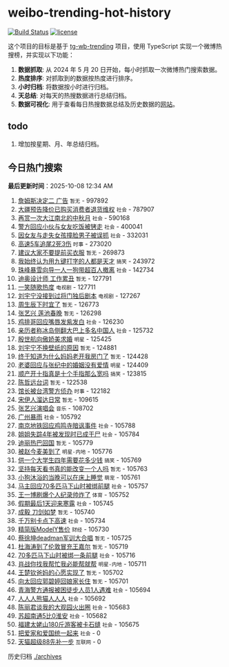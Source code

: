 # weibo-trending-hot-history

[![Build Status](https://github.com/lxw15337674/weibo-trending-hot-history/actions/workflows/nodejs.yml/badge.svg)](https://github.com/lxw15337674/weibo-trending-hot-history/actions)
[![license](https://img.shields.io/github/license/lxw15337674/weibo-trending-hot-history)](https://github.com/lxw15337674/weibo-trending-hot-history/blob/master/LICENSE)


这个项目的目标是基于 [tg-wb-trending](https://github.com/xiadd/tg-wb-trending) 项目，使用 TypeScript 实现一个微博热搜榜，并实现以下功能：

1. **数据抓取**: 从 2024 年 5 月 20 日开始，每小时抓取一次微博热门搜索数据。
2. **热度排序**: 对抓取到的数据按热度进行排序。
3. **小时归档**: 将数据按小时进行归档。
4. **天总结**: 对每天的热搜数据进行总结归档。
5. **数据可视化**: 用于查看每日热搜数据总结及历史数据的[网站](https://weibo-trending-hot-history.vercel.app/)。

## todo

1. 增加按星期、月、年总结归档。



## 今日热门搜索




































































































































































































































































































































































































































































































































































































































































































































































































































































































































































































































































































































































































































































































































































































































































































































































































































































































































































































































































































































































































































































































































































































































































































































































































































































































































































































































































































































































































































































































































































































































































































































































































































































































































































































































































































































































































































































































































































































































































































































































































































































































































































































































































































































































































































































































































































































































































































































































































































































































































































































































































































































































































































































































































































































































































































































































































































































































































































































































































































































































































































































































































































































































































































































































































































































































































































































































































































































































































































































































































































































































































































































































































































































































































































































































































































































































































































































































































































































































































































































































































































































































































































































































































































































































































































































































































































































































































































































































































































































































































































































































































































































































































































































































































































































































































































































































































































































































































































































































































































































































































































































































































































































































































































































































































































































































































































































































































































































































































































































































































































































































































































































































































































































































































































































































































































































































































































































































<!-- BEGIN -->

**最后更新时间**：2025-10-08 12:34 AM
1. [詹姆斯决定二 广告](https://m.weibo.cn/search?containerid=100103type%3D1%26t%3D10%26q%3D%E8%A9%B9%E5%A7%86%E6%96%AF%E5%86%B3%E5%AE%9A%E4%BA%8C+%E5%B9%BF%E5%91%8A&stream_entry_id=31&isnewpage=1&extparam=seat%3D1%26c_type%3D31%26flag%3D1%26realpos%3D1%26cate%3D5001%26q%3D%25E8%25A9%25B9%25E5%25A7%2586%25E6%2596%25AF%25E5%2586%25B3%25E5%25AE%259A%25E4%25BA%258C%2520%25E5%25B9%25BF%25E5%2591%258A%26dgr%3D0%26stream_entry_id%3D31%26pos%3D0%26filter_type%3Drealtimehot%26band_rank%3D1%26lcate%3D5001%26display_time%3D1759854873%26pre_seqid%3D17598548738190236368458) `暂无` - 997892
2. [大疆预告降价已购买消费者退货维权](https://m.weibo.cn/search?containerid=100103type%3D1%26t%3D10%26q%3D%23%E5%A4%A7%E7%96%86%E9%A2%84%E5%91%8A%E9%99%8D%E4%BB%B7%E5%B7%B2%E8%B4%AD%E4%B9%B0%E6%B6%88%E8%B4%B9%E8%80%85%E9%80%80%E8%B4%A7%E7%BB%B4%E6%9D%83%23&stream_entry_id=31&isnewpage=1&extparam=seat%3D1%26c_type%3D31%26flag%3D2%26realpos%3D2%26cate%3D5001%26q%3D%2523%25E5%25A4%25A7%25E7%2596%2586%25E9%25A2%2584%25E5%2591%258A%25E9%2599%258D%25E4%25BB%25B7%25E5%25B7%25B2%25E8%25B4%25AD%25E4%25B9%25B0%25E6%25B6%2588%25E8%25B4%25B9%25E8%2580%2585%25E9%2580%2580%25E8%25B4%25A7%25E7%25BB%25B4%25E6%259D%2583%2523%26dgr%3D0%26stream_entry_id%3D31%26pos%3D1%26filter_type%3Drealtimehot%26band_rank%3D2%26lcate%3D5001%26display_time%3D1759854873%26pre_seqid%3D17598548738190236368458) `社会` - 787907
3. [再赏一次大江南北的中秋月](https://m.weibo.cn/search?containerid=100103type%3D1%26t%3D10%26q%3D%23%E5%86%8D%E8%B5%8F%E4%B8%80%E6%AC%A1%E5%A4%A7%E6%B1%9F%E5%8D%97%E5%8C%97%E7%9A%84%E4%B8%AD%E7%A7%8B%E6%9C%88%23&stream_entry_id=31&isnewpage=1&extparam=seat%3D1%26c_type%3D31%26flag%3D0%26realpos%3D3%26cate%3D5001%26q%3D%2523%25E5%2586%258D%25E8%25B5%258F%25E4%25B8%2580%25E6%25AC%25A1%25E5%25A4%25A7%25E6%25B1%259F%25E5%258D%2597%25E5%258C%2597%25E7%259A%2584%25E4%25B8%25AD%25E7%25A7%258B%25E6%259C%2588%2523%26dgr%3D0%26stream_entry_id%3D31%26pos%3D2%26filter_type%3Drealtimehot%26band_rank%3D3%26lcate%3D5001%26display_time%3D1759854873%26pre_seqid%3D17598548738190236368458) `社会` - 590168
4. [警方回应小伙与女友吃饭被铐走](https://m.weibo.cn/search?containerid=100103type%3D1%26t%3D10%26q%3D%23%E8%AD%A6%E6%96%B9%E5%9B%9E%E5%BA%94%E5%B0%8F%E4%BC%99%E4%B8%8E%E5%A5%B3%E5%8F%8B%E5%90%83%E9%A5%AD%E8%A2%AB%E9%93%90%E8%B5%B0%23&stream_entry_id=31&isnewpage=1&extparam=seat%3D1%26c_type%3D31%26flag%3D0%26realpos%3D4%26cate%3D5001%26q%3D%2523%25E8%25AD%25A6%25E6%2596%25B9%25E5%259B%259E%25E5%25BA%2594%25E5%25B0%258F%25E4%25BC%2599%25E4%25B8%258E%25E5%25A5%25B3%25E5%258F%258B%25E5%2590%2583%25E9%25A5%25AD%25E8%25A2%25AB%25E9%2593%2590%25E8%25B5%25B0%2523%26dgr%3D0%26stream_entry_id%3D31%26pos%3D4%26filter_type%3Drealtimehot%26band_rank%3D4%26lcate%3D5001%26display_time%3D1759854873%26pre_seqid%3D17598548738190236368458) `社会` - 400041
5. [因女友与走失女孩撞脸男子被误抓](https://m.weibo.cn/search?containerid=100103type%3D1%26t%3D10%26q%3D%23%E5%9B%A0%E5%A5%B3%E5%8F%8B%E4%B8%8E%E8%B5%B0%E5%A4%B1%E5%A5%B3%E5%AD%A9%E6%92%9E%E8%84%B8%E7%94%B7%E5%AD%90%E8%A2%AB%E8%AF%AF%E6%8A%93%23&stream_entry_id=31&isnewpage=1&extparam=seat%3D1%26c_type%3D31%26flag%3D0%26realpos%3D5%26cate%3D5001%26q%3D%2523%25E5%259B%25A0%25E5%25A5%25B3%25E5%258F%258B%25E4%25B8%258E%25E8%25B5%25B0%25E5%25A4%25B1%25E5%25A5%25B3%25E5%25AD%25A9%25E6%2592%259E%25E8%2584%25B8%25E7%2594%25B7%25E5%25AD%2590%25E8%25A2%25AB%25E8%25AF%25AF%25E6%258A%2593%2523%26dgr%3D0%26stream_entry_id%3D31%26pos%3D5%26filter_type%3Drealtimehot%26band_rank%3D5%26lcate%3D5001%26display_time%3D1759854873%26pre_seqid%3D17598548738190236368458) `社会` - 332031
6. [高速5车追尾2死3伤](https://m.weibo.cn/search?containerid=100103type%3D1%26t%3D10%26q%3D%23%E9%AB%98%E9%80%9F5%E8%BD%A6%E8%BF%BD%E5%B0%BE2%E6%AD%BB3%E4%BC%A4%23&stream_entry_id=31&isnewpage=1&extparam=seat%3D1%26c_type%3D31%26flag%3D1%26realpos%3D6%26cate%3D5001%26q%3D%2523%25E9%25AB%2598%25E9%2580%259F5%25E8%25BD%25A6%25E8%25BF%25BD%25E5%25B0%25BE2%25E6%25AD%25BB3%25E4%25BC%25A4%2523%26dgr%3D0%26stream_entry_id%3D31%26pos%3D6%26filter_type%3Drealtimehot%26band_rank%3D6%26lcate%3D5001%26display_time%3D1759854873%26pre_seqid%3D17598548738190236368458) `时事` - 273020
7. [建议大家不要提前买衣服](https://m.weibo.cn/search?containerid=100103type%3D1%26t%3D10%26q%3D%E5%BB%BA%E8%AE%AE%E5%A4%A7%E5%AE%B6%E4%B8%8D%E8%A6%81%E6%8F%90%E5%89%8D%E4%B9%B0%E8%A1%A3%E6%9C%8D&stream_entry_id=31&isnewpage=1&extparam=seat%3D1%26c_type%3D31%26flag%3D0%26realpos%3D7%26cate%3D5001%26q%3D%25E5%25BB%25BA%25E8%25AE%25AE%25E5%25A4%25A7%25E5%25AE%25B6%25E4%25B8%258D%25E8%25A6%2581%25E6%258F%2590%25E5%2589%258D%25E4%25B9%25B0%25E8%25A1%25A3%25E6%259C%258D%26dgr%3D0%26stream_entry_id%3D31%26pos%3D7%26filter_type%3Drealtimehot%26band_rank%3D7%26lcate%3D5001%26display_time%3D1759854873%26pre_seqid%3D17598548738190236368458) `暂无` - 269873
8. [我始终认为用九键打字的人都是天才](https://m.weibo.cn/search?containerid=100103type%3D1%26t%3D10%26q%3D%23%E6%88%91%E5%A7%8B%E7%BB%88%E8%AE%A4%E4%B8%BA%E7%94%A8%E4%B9%9D%E9%94%AE%E6%89%93%E5%AD%97%E7%9A%84%E4%BA%BA%E9%83%BD%E6%98%AF%E5%A4%A9%E6%89%8D%23&stream_entry_id=31&isnewpage=1&extparam=seat%3D1%26c_type%3D31%26flag%3D0%26realpos%3D8%26cate%3D5001%26q%3D%2523%25E6%2588%2591%25E5%25A7%258B%25E7%25BB%2588%25E8%25AE%25A4%25E4%25B8%25BA%25E7%2594%25A8%25E4%25B9%259D%25E9%2594%25AE%25E6%2589%2593%25E5%25AD%2597%25E7%259A%2584%25E4%25BA%25BA%25E9%2583%25BD%25E6%2598%25AF%25E5%25A4%25A9%25E6%2589%258D%2523%26dgr%3D0%26stream_entry_id%3D31%26pos%3D8%26filter_type%3Drealtimehot%26band_rank%3D8%26lcate%3D5001%26display_time%3D1759854873%26pre_seqid%3D17598548738190236368458) `搞笑` - 243972
9. [珠峰暴雪向导一人一狗带超百人撤离](https://m.weibo.cn/search?containerid=100103type%3D1%26t%3D10%26q%3D%23%E7%8F%A0%E5%B3%B0%E6%9A%B4%E9%9B%AA%E5%90%91%E5%AF%BC%E4%B8%80%E4%BA%BA%E4%B8%80%E7%8B%97%E5%B8%A6%E8%B6%85%E7%99%BE%E4%BA%BA%E6%92%A4%E7%A6%BB%23&stream_entry_id=31&isnewpage=1&extparam=seat%3D1%26c_type%3D31%26flag%3D0%26realpos%3D9%26cate%3D5001%26q%3D%2523%25E7%258F%25A0%25E5%25B3%25B0%25E6%259A%25B4%25E9%259B%25AA%25E5%2590%2591%25E5%25AF%25BC%25E4%25B8%2580%25E4%25BA%25BA%25E4%25B8%2580%25E7%258B%2597%25E5%25B8%25A6%25E8%25B6%2585%25E7%2599%25BE%25E4%25BA%25BA%25E6%2592%25A4%25E7%25A6%25BB%2523%26dgr%3D0%26stream_entry_id%3D31%26pos%3D9%26filter_type%3Drealtimehot%26band_rank%3D9%26lcate%3D5001%26display_time%3D1759854873%26pre_seqid%3D17598548738190236368458) `社会` - 142734
10. [迪奥设计师 工作累丑](https://m.weibo.cn/search?containerid=100103type%3D1%26t%3D10%26q%3D%E8%BF%AA%E5%A5%A5%E8%AE%BE%E8%AE%A1%E5%B8%88+%E5%B7%A5%E4%BD%9C%E7%B4%AF%E4%B8%91&stream_entry_id=31&isnewpage=1&extparam=seat%3D1%26c_type%3D31%26flag%3D0%26realpos%3D10%26cate%3D5001%26q%3D%25E8%25BF%25AA%25E5%25A5%25A5%25E8%25AE%25BE%25E8%25AE%25A1%25E5%25B8%2588%2520%25E5%25B7%25A5%25E4%25BD%259C%25E7%25B4%25AF%25E4%25B8%2591%26dgr%3D0%26stream_entry_id%3D31%26pos%3D10%26filter_type%3Drealtimehot%26band_rank%3D10%26lcate%3D5001%26display_time%3D1759854873%26pre_seqid%3D17598548738190236368458) `暂无` - 127791
11. [一笑随歌热度](https://m.weibo.cn/search?containerid=100103type%3D1%26t%3D10%26q%3D%E4%B8%80%E7%AC%91%E9%9A%8F%E6%AD%8C%E7%83%AD%E5%BA%A6&stream_entry_id=31&isnewpage=1&extparam=seat%3D1%26c_type%3D31%26flag%3D0%26realpos%3D11%26cate%3D5001%26q%3D%25E4%25B8%2580%25E7%25AC%2591%25E9%259A%258F%25E6%25AD%258C%25E7%2583%25AD%25E5%25BA%25A6%26dgr%3D0%26stream_entry_id%3D31%26pos%3D11%26filter_type%3Drealtimehot%26band_rank%3D11%26lcate%3D5001%26display_time%3D1759854873%26pre_seqid%3D17598548738190236368458) `电视剧` - 127711
12. [刘宇宁没接到过将门独后剧本](https://m.weibo.cn/search?containerid=100103type%3D1%26t%3D10%26q%3D%23%E5%88%98%E5%AE%87%E5%AE%81%E6%B2%A1%E6%8E%A5%E5%88%B0%E8%BF%87%E5%B0%86%E9%97%A8%E7%8B%AC%E5%90%8E%E5%89%A7%E6%9C%AC%23&stream_entry_id=31&isnewpage=1&extparam=seat%3D1%26c_type%3D31%26flag%3D1%26realpos%3D12%26cate%3D5001%26q%3D%2523%25E5%2588%2598%25E5%25AE%2587%25E5%25AE%2581%25E6%25B2%25A1%25E6%258E%25A5%25E5%2588%25B0%25E8%25BF%2587%25E5%25B0%2586%25E9%2597%25A8%25E7%258B%25AC%25E5%2590%258E%25E5%2589%25A7%25E6%259C%25AC%2523%26dgr%3D0%26stream_entry_id%3D31%26pos%3D12%26filter_type%3Drealtimehot%26band_rank%3D12%26lcate%3D5001%26display_time%3D1759854873%26pre_seqid%3D17598548738190236368458) `电视剧` - 127267
13. [周生辰下时宜了](https://m.weibo.cn/search?containerid=100103type%3D1%26t%3D10%26q%3D%E5%91%A8%E7%94%9F%E8%BE%B0%E4%B8%8B%E6%97%B6%E5%AE%9C%E4%BA%86&stream_entry_id=31&isnewpage=1&extparam=seat%3D1%26c_type%3D31%26flag%3D0%26realpos%3D13%26cate%3D5001%26q%3D%25E5%2591%25A8%25E7%2594%259F%25E8%25BE%25B0%25E4%25B8%258B%25E6%2597%25B6%25E5%25AE%259C%25E4%25BA%2586%26dgr%3D0%26stream_entry_id%3D31%26pos%3D13%26filter_type%3Drealtimehot%26band_rank%3D13%26lcate%3D5001%26display_time%3D1759854873%26pre_seqid%3D17598548738190236368458) `暂无` - 126773
14. [张艺兴 莲池春晚](https://m.weibo.cn/search?containerid=100103type%3D1%26t%3D10%26q%3D%E5%BC%A0%E8%89%BA%E5%85%B4+%E8%8E%B2%E6%B1%A0%E6%98%A5%E6%99%9A&stream_entry_id=31&isnewpage=1&extparam=seat%3D1%26c_type%3D31%26flag%3D0%26realpos%3D14%26cate%3D5001%26q%3D%25E5%25BC%25A0%25E8%2589%25BA%25E5%2585%25B4%2520%25E8%258E%25B2%25E6%25B1%25A0%25E6%2598%25A5%25E6%2599%259A%26dgr%3D0%26stream_entry_id%3D31%26pos%3D14%26filter_type%3Drealtimehot%26band_rank%3D14%26lcate%3D5001%26display_time%3D1759854873%26pre_seqid%3D17598548738190236368458) `暂无` - 126298
15. [鸡排哥回应嘴唇发紫发白](https://m.weibo.cn/search?containerid=100103type%3D1%26t%3D10%26q%3D%23%E9%B8%A1%E6%8E%92%E5%93%A5%E5%9B%9E%E5%BA%94%E5%98%B4%E5%94%87%E5%8F%91%E7%B4%AB%E5%8F%91%E7%99%BD%23&stream_entry_id=31&isnewpage=1&extparam=seat%3D1%26c_type%3D31%26flag%3D0%26realpos%3D15%26cate%3D5001%26q%3D%2523%25E9%25B8%25A1%25E6%258E%2592%25E5%2593%25A5%25E5%259B%259E%25E5%25BA%2594%25E5%2598%25B4%25E5%2594%2587%25E5%258F%2591%25E7%25B4%25AB%25E5%258F%2591%25E7%2599%25BD%2523%26dgr%3D0%26stream_entry_id%3D31%26pos%3D15%26filter_type%3Drealtimehot%26band_rank%3D15%26lcate%3D5001%26display_time%3D1759854873%26pre_seqid%3D17598548738190236368458) `社会` - 126230
16. [亲历者称冰岛侧翻大巴上多名中国人](https://m.weibo.cn/search?containerid=100103type%3D1%26t%3D10%26q%3D%23%E4%BA%B2%E5%8E%86%E8%80%85%E7%A7%B0%E5%86%B0%E5%B2%9B%E4%BE%A7%E7%BF%BB%E5%A4%A7%E5%B7%B4%E4%B8%8A%E5%A4%9A%E5%90%8D%E4%B8%AD%E5%9B%BD%E4%BA%BA%23&stream_entry_id=31&isnewpage=1&extparam=seat%3D1%26c_type%3D31%26flag%3D0%26realpos%3D16%26cate%3D5001%26q%3D%2523%25E4%25BA%25B2%25E5%258E%2586%25E8%2580%2585%25E7%25A7%25B0%25E5%2586%25B0%25E5%25B2%259B%25E4%25BE%25A7%25E7%25BF%25BB%25E5%25A4%25A7%25E5%25B7%25B4%25E4%25B8%258A%25E5%25A4%259A%25E5%2590%258D%25E4%25B8%25AD%25E5%259B%25BD%25E4%25BA%25BA%2523%26dgr%3D0%26stream_entry_id%3D31%26pos%3D16%26filter_type%3Drealtimehot%26band_rank%3D16%26lcate%3D5001%26display_time%3D1759854873%26pre_seqid%3D17598548738190236368458) `社会` - 125732
17. [殷世航向傲娇美求婚](https://m.weibo.cn/search?containerid=100103type%3D1%26t%3D10%26q%3D%23%E6%AE%B7%E4%B8%96%E8%88%AA%E5%90%91%E5%82%B2%E5%A8%87%E7%BE%8E%E6%B1%82%E5%A9%9A%23&stream_entry_id=31&isnewpage=1&extparam=seat%3D1%26c_type%3D31%26flag%3D0%26realpos%3D17%26cate%3D5001%26q%3D%2523%25E6%25AE%25B7%25E4%25B8%2596%25E8%2588%25AA%25E5%2590%2591%25E5%2582%25B2%25E5%25A8%2587%25E7%25BE%258E%25E6%25B1%2582%25E5%25A9%259A%2523%26dgr%3D0%26stream_entry_id%3D31%26pos%3D17%26filter_type%3Drealtimehot%26band_rank%3D17%26lcate%3D5001%26display_time%3D1759854873%26pre_seqid%3D17598548738190236368458) `明星` - 125425
18. [刘宇宁不换壁纸的原因](https://m.weibo.cn/search?containerid=100103type%3D1%26t%3D10%26q%3D%E5%88%98%E5%AE%87%E5%AE%81%E4%B8%8D%E6%8D%A2%E5%A3%81%E7%BA%B8%E7%9A%84%E5%8E%9F%E5%9B%A0&stream_entry_id=31&isnewpage=1&extparam=seat%3D1%26c_type%3D31%26flag%3D0%26realpos%3D18%26cate%3D5001%26q%3D%25E5%2588%2598%25E5%25AE%2587%25E5%25AE%2581%25E4%25B8%258D%25E6%258D%25A2%25E5%25A3%2581%25E7%25BA%25B8%25E7%259A%2584%25E5%258E%259F%25E5%259B%25A0%26dgr%3D0%26stream_entry_id%3D31%26pos%3D18%26filter_type%3Drealtimehot%26band_rank%3D18%26lcate%3D5001%26display_time%3D1759854873%26pre_seqid%3D17598548738190236368458) `暂无` - 124881
19. [终于知道为什么妈妈老开我房门了](https://m.weibo.cn/search?containerid=100103type%3D1%26t%3D10%26q%3D%E7%BB%88%E4%BA%8E%E7%9F%A5%E9%81%93%E4%B8%BA%E4%BB%80%E4%B9%88%E5%A6%88%E5%A6%88%E8%80%81%E5%BC%80%E6%88%91%E6%88%BF%E9%97%A8%E4%BA%86&stream_entry_id=31&isnewpage=1&extparam=seat%3D1%26c_type%3D31%26flag%3D1%26realpos%3D19%26cate%3D5001%26q%3D%25E7%25BB%2588%25E4%25BA%258E%25E7%259F%25A5%25E9%2581%2593%25E4%25B8%25BA%25E4%25BB%2580%25E4%25B9%2588%25E5%25A6%2588%25E5%25A6%2588%25E8%2580%2581%25E5%25BC%2580%25E6%2588%2591%25E6%2588%25BF%25E9%2597%25A8%25E4%25BA%2586%26dgr%3D0%26stream_entry_id%3D31%26pos%3D19%26filter_type%3Drealtimehot%26band_rank%3D19%26lcate%3D5001%26display_time%3D1759854873%26pre_seqid%3D17598548738190236368458) `暂无` - 124428
20. [老婆回应与张纪中的婚姻没有爱情](https://m.weibo.cn/search?containerid=100103type%3D1%26t%3D10%26q%3D%23%E8%80%81%E5%A9%86%E5%9B%9E%E5%BA%94%E4%B8%8E%E5%BC%A0%E7%BA%AA%E4%B8%AD%E7%9A%84%E5%A9%9A%E5%A7%BB%E6%B2%A1%E6%9C%89%E7%88%B1%E6%83%85%23&stream_entry_id=31&isnewpage=1&extparam=seat%3D1%26c_type%3D31%26flag%3D0%26realpos%3D20%26cate%3D5001%26q%3D%2523%25E8%2580%2581%25E5%25A9%2586%25E5%259B%259E%25E5%25BA%2594%25E4%25B8%258E%25E5%25BC%25A0%25E7%25BA%25AA%25E4%25B8%25AD%25E7%259A%2584%25E5%25A9%259A%25E5%25A7%25BB%25E6%25B2%25A1%25E6%259C%2589%25E7%2588%25B1%25E6%2583%2585%2523%26dgr%3D0%26stream_entry_id%3D31%26pos%3D20%26filter_type%3Drealtimehot%26band_rank%3D20%26lcate%3D5001%26display_time%3D1759854873%26pre_seqid%3D17598548738190236368458) `明星` - 124409
21. [顺产开十指真是十个手指那么宽吗](https://m.weibo.cn/search?containerid=100103type%3D1%26t%3D10%26q%3D%23%E9%A1%BA%E4%BA%A7%E5%BC%80%E5%8D%81%E6%8C%87%E7%9C%9F%E6%98%AF%E5%8D%81%E4%B8%AA%E6%89%8B%E6%8C%87%E9%82%A3%E4%B9%88%E5%AE%BD%E5%90%97%23&stream_entry_id=31&isnewpage=1&extparam=seat%3D1%26c_type%3D31%26flag%3D1%26realpos%3D21%26cate%3D5001%26q%3D%2523%25E9%25A1%25BA%25E4%25BA%25A7%25E5%25BC%2580%25E5%258D%2581%25E6%258C%2587%25E7%259C%259F%25E6%2598%25AF%25E5%258D%2581%25E4%25B8%25AA%25E6%2589%258B%25E6%258C%2587%25E9%2582%25A3%25E4%25B9%2588%25E5%25AE%25BD%25E5%2590%2597%2523%26dgr%3D0%26stream_entry_id%3D31%26pos%3D21%26filter_type%3Drealtimehot%26band_rank%3D21%26lcate%3D5001%26display_time%3D1759854873%26pre_seqid%3D17598548738190236368458) `搞笑` - 123815
22. [陈哲远台词](https://m.weibo.cn/search?containerid=100103type%3D1%26t%3D10%26q%3D%E9%99%88%E5%93%B2%E8%BF%9C%E5%8F%B0%E8%AF%8D&stream_entry_id=31&isnewpage=1&extparam=seat%3D1%26c_type%3D31%26flag%3D1%26realpos%3D22%26cate%3D5001%26q%3D%25E9%2599%2588%25E5%2593%25B2%25E8%25BF%259C%25E5%258F%25B0%25E8%25AF%258D%26dgr%3D0%26stream_entry_id%3D31%26pos%3D22%26filter_type%3Drealtimehot%26band_rank%3D22%26lcate%3D5001%26display_time%3D1759854873%26pre_seqid%3D17598548738190236368458) `暂无` - 122538
23. [馆长被台湾警方侦办](https://m.weibo.cn/search?containerid=100103type%3D1%26t%3D10%26q%3D%23%E9%A6%86%E9%95%BF%E8%A2%AB%E5%8F%B0%E6%B9%BE%E8%AD%A6%E6%96%B9%E4%BE%A6%E5%8A%9E%23&stream_entry_id=31&isnewpage=1&extparam=seat%3D1%26c_type%3D31%26flag%3D0%26realpos%3D23%26cate%3D5001%26q%3D%2523%25E9%25A6%2586%25E9%2595%25BF%25E8%25A2%25AB%25E5%258F%25B0%25E6%25B9%25BE%25E8%25AD%25A6%25E6%2596%25B9%25E4%25BE%25A6%25E5%258A%259E%2523%26dgr%3D0%26stream_entry_id%3D31%26pos%3D23%26filter_type%3Drealtimehot%26band_rank%3D23%26lcate%3D5001%26display_time%3D1759854873%26pre_seqid%3D17598548738190236368458) `时事` - 122182
24. [宋伊人溜达日常](https://m.weibo.cn/search?containerid=100103type%3D1%26t%3D10%26q%3D%E5%AE%8B%E4%BC%8A%E4%BA%BA%E6%BA%9C%E8%BE%BE%E6%97%A5%E5%B8%B8&stream_entry_id=31&isnewpage=1&extparam=seat%3D1%26c_type%3D31%26flag%3D0%26realpos%3D24%26cate%3D5001%26q%3D%25E5%25AE%258B%25E4%25BC%258A%25E4%25BA%25BA%25E6%25BA%259C%25E8%25BE%25BE%25E6%2597%25A5%25E5%25B8%25B8%26dgr%3D0%26stream_entry_id%3D31%26pos%3D24%26filter_type%3Drealtimehot%26band_rank%3D24%26lcate%3D5001%26display_time%3D1759854873%26pre_seqid%3D17598548738190236368458) `暂无` - 109615
25. [张艺兴演唱会](https://m.weibo.cn/search?containerid=100103type%3D1%26t%3D10%26q%3D%E5%BC%A0%E8%89%BA%E5%85%B4%E6%BC%94%E5%94%B1%E4%BC%9A&stream_entry_id=31&isnewpage=1&extparam=seat%3D1%26c_type%3D31%26flag%3D0%26realpos%3D25%26cate%3D5001%26q%3D%25E5%25BC%25A0%25E8%2589%25BA%25E5%2585%25B4%25E6%25BC%2594%25E5%2594%25B1%25E4%25BC%259A%26dgr%3D0%26stream_entry_id%3D31%26pos%3D25%26filter_type%3Drealtimehot%26band_rank%3D25%26lcate%3D5001%26display_time%3D1759854873%26pre_seqid%3D17598548738190236368458) `音乐` - 108702
26. [广州暴雨](https://m.weibo.cn/search?containerid=100103type%3D1%26t%3D10%26q%3D%E5%B9%BF%E5%B7%9E%E6%9A%B4%E9%9B%A8&stream_entry_id=31&isnewpage=1&extparam=seat%3D1%26c_type%3D31%26flag%3D0%26realpos%3D26%26cate%3D5001%26q%3D%25E5%25B9%25BF%25E5%25B7%259E%25E6%259A%25B4%25E9%259B%25A8%26dgr%3D0%26stream_entry_id%3D31%26pos%3D26%26filter_type%3Drealtimehot%26band_rank%3D26%26lcate%3D5001%26display_time%3D1759854873%26pre_seqid%3D17598548738190236368458) `社会` - 105792
27. [南京地铁回应鸡鸣寺暗讽事件](https://m.weibo.cn/search?containerid=100103type%3D1%26t%3D10%26q%3D%23%E5%8D%97%E4%BA%AC%E5%9C%B0%E9%93%81%E5%9B%9E%E5%BA%94%E9%B8%A1%E9%B8%A3%E5%AF%BA%E6%9A%97%E8%AE%BD%E4%BA%8B%E4%BB%B6%23&stream_entry_id=31&isnewpage=1&extparam=seat%3D1%26c_type%3D31%26flag%3D0%26realpos%3D27%26cate%3D5001%26q%3D%2523%25E5%258D%2597%25E4%25BA%25AC%25E5%259C%25B0%25E9%2593%2581%25E5%259B%259E%25E5%25BA%2594%25E9%25B8%25A1%25E9%25B8%25A3%25E5%25AF%25BA%25E6%259A%2597%25E8%25AE%25BD%25E4%25BA%258B%25E4%25BB%25B6%2523%26dgr%3D0%26stream_entry_id%3D31%26pos%3D27%26filter_type%3Drealtimehot%26band_rank%3D27%26lcate%3D5001%26display_time%3D1759854873%26pre_seqid%3D17598548738190236368458) `社会` - 105788
28. [姐姐失踪4年被发现时已成干尸](https://m.weibo.cn/search?containerid=100103type%3D1%26t%3D10%26q%3D%23%E5%A7%90%E5%A7%90%E5%A4%B1%E8%B8%AA4%E5%B9%B4%E8%A2%AB%E5%8F%91%E7%8E%B0%E6%97%B6%E5%B7%B2%E6%88%90%E5%B9%B2%E5%B0%B8%23&stream_entry_id=31&isnewpage=1&extparam=seat%3D1%26c_type%3D31%26flag%3D0%26realpos%3D28%26cate%3D5001%26q%3D%2523%25E5%25A7%2590%25E5%25A7%2590%25E5%25A4%25B1%25E8%25B8%25AA4%25E5%25B9%25B4%25E8%25A2%25AB%25E5%258F%2591%25E7%258E%25B0%25E6%2597%25B6%25E5%25B7%25B2%25E6%2588%2590%25E5%25B9%25B2%25E5%25B0%25B8%2523%26dgr%3D0%26stream_entry_id%3D31%26pos%3D28%26filter_type%3Drealtimehot%26band_rank%3D28%26lcate%3D5001%26display_time%3D1759854873%26pre_seqid%3D17598548738190236368458) `社会` - 105784
29. [迪丽热巴回国](https://m.weibo.cn/search?containerid=100103type%3D1%26t%3D10%26q%3D%E8%BF%AA%E4%B8%BD%E7%83%AD%E5%B7%B4%E5%9B%9E%E5%9B%BD&stream_entry_id=31&isnewpage=1&extparam=seat%3D1%26c_type%3D31%26flag%3D0%26realpos%3D29%26cate%3D5001%26q%3D%25E8%25BF%25AA%25E4%25B8%25BD%25E7%2583%25AD%25E5%25B7%25B4%25E5%259B%259E%25E5%259B%25BD%26dgr%3D0%26stream_entry_id%3D31%26pos%3D29%26filter_type%3Drealtimehot%26band_rank%3D29%26lcate%3D5001%26display_time%3D1759854873%26pre_seqid%3D17598548738190236368458) `暂无` - 105779
30. [被赵今麦美到了](https://m.weibo.cn/search?containerid=100103type%3D1%26t%3D10%26q%3D%E8%A2%AB%E8%B5%B5%E4%BB%8A%E9%BA%A6%E7%BE%8E%E5%88%B0%E4%BA%86&stream_entry_id=31&isnewpage=1&extparam=seat%3D1%26c_type%3D31%26flag%3D1%26realpos%3D30%26cate%3D5001%26q%3D%25E8%25A2%25AB%25E8%25B5%25B5%25E4%25BB%258A%25E9%25BA%25A6%25E7%25BE%258E%25E5%2588%25B0%25E4%25BA%2586%26dgr%3D0%26stream_entry_id%3D31%26pos%3D30%26filter_type%3Drealtimehot%26band_rank%3D30%26lcate%3D5001%26display_time%3D1759854873%26pre_seqid%3D17598548738190236368458) `明星-内地` - 105776
31. [供一个大学生四年需要花多少钱](https://m.weibo.cn/search?containerid=100103type%3D1%26t%3D10%26q%3D%23%E4%BE%9B%E4%B8%80%E4%B8%AA%E5%A4%A7%E5%AD%A6%E7%94%9F%E5%9B%9B%E5%B9%B4%E9%9C%80%E8%A6%81%E8%8A%B1%E5%A4%9A%E5%B0%91%E9%92%B1%23&stream_entry_id=31&isnewpage=1&extparam=seat%3D1%26c_type%3D31%26flag%3D0%26realpos%3D31%26cate%3D5001%26q%3D%2523%25E4%25BE%259B%25E4%25B8%2580%25E4%25B8%25AA%25E5%25A4%25A7%25E5%25AD%25A6%25E7%2594%259F%25E5%259B%259B%25E5%25B9%25B4%25E9%259C%2580%25E8%25A6%2581%25E8%258A%25B1%25E5%25A4%259A%25E5%25B0%2591%25E9%2592%25B1%2523%26dgr%3D0%26stream_entry_id%3D31%26pos%3D31%26filter_type%3Drealtimehot%26band_rank%3D31%26lcate%3D5001%26display_time%3D1759854873%26pre_seqid%3D17598548738190236368458) `搞笑` - 105769
32. [坚持每天看书真的能改变一个人吗](https://m.weibo.cn/search?containerid=100103type%3D1%26t%3D10%26q%3D%E5%9D%9A%E6%8C%81%E6%AF%8F%E5%A4%A9%E7%9C%8B%E4%B9%A6%E7%9C%9F%E7%9A%84%E8%83%BD%E6%94%B9%E5%8F%98%E4%B8%80%E4%B8%AA%E4%BA%BA%E5%90%97&stream_entry_id=31&isnewpage=1&extparam=seat%3D1%26c_type%3D31%26flag%3D0%26realpos%3D32%26cate%3D5001%26q%3D%25E5%259D%259A%25E6%258C%2581%25E6%25AF%258F%25E5%25A4%25A9%25E7%259C%258B%25E4%25B9%25A6%25E7%259C%259F%25E7%259A%2584%25E8%2583%25BD%25E6%2594%25B9%25E5%258F%2598%25E4%25B8%2580%25E4%25B8%25AA%25E4%25BA%25BA%25E5%2590%2597%26dgr%3D0%26stream_entry_id%3D31%26pos%3D32%26filter_type%3Drealtimehot%26band_rank%3D32%26lcate%3D5001%26display_time%3D1759854873%26pre_seqid%3D17598548738190236368458) `暂无` - 105763
33. [小狗沐浴的当晚可以在床上睡觉](https://m.weibo.cn/search?containerid=100103type%3D1%26t%3D10%26q%3D%23%E5%B0%8F%E7%8B%97%E6%B2%90%E6%B5%B4%E7%9A%84%E5%BD%93%E6%99%9A%E5%8F%AF%E4%BB%A5%E5%9C%A8%E5%BA%8A%E4%B8%8A%E7%9D%A1%E8%A7%89%23&stream_entry_id=31&isnewpage=1&extparam=seat%3D1%26c_type%3D31%26flag%3D1%26realpos%3D33%26cate%3D5001%26q%3D%2523%25E5%25B0%258F%25E7%258B%2597%25E6%25B2%2590%25E6%25B5%25B4%25E7%259A%2584%25E5%25BD%2593%25E6%2599%259A%25E5%258F%25AF%25E4%25BB%25A5%25E5%259C%25A8%25E5%25BA%258A%25E4%25B8%258A%25E7%259D%25A1%25E8%25A7%2589%2523%26dgr%3D0%26stream_entry_id%3D31%26pos%3D33%26filter_type%3Drealtimehot%26band_rank%3D33%26lcate%3D5001%26display_time%3D1759854873%26pre_seqid%3D17598548738190236368458) `萌宠` - 105761
34. [马主回应70多匹马下山时被绑前腿](https://m.weibo.cn/search?containerid=100103type%3D1%26t%3D10%26q%3D%23%E9%A9%AC%E4%B8%BB%E5%9B%9E%E5%BA%9470%E5%A4%9A%E5%8C%B9%E9%A9%AC%E4%B8%8B%E5%B1%B1%E6%97%B6%E8%A2%AB%E7%BB%91%E5%89%8D%E8%85%BF%23&stream_entry_id=31&isnewpage=1&extparam=seat%3D1%26c_type%3D31%26flag%3D1%26realpos%3D34%26cate%3D5001%26q%3D%2523%25E9%25A9%25AC%25E4%25B8%25BB%25E5%259B%259E%25E5%25BA%259470%25E5%25A4%259A%25E5%258C%25B9%25E9%25A9%25AC%25E4%25B8%258B%25E5%25B1%25B1%25E6%2597%25B6%25E8%25A2%25AB%25E7%25BB%2591%25E5%2589%258D%25E8%2585%25BF%2523%26dgr%3D0%26stream_entry_id%3D31%26pos%3D34%26filter_type%3Drealtimehot%26band_rank%3D34%26lcate%3D5001%26display_time%3D1759854873%26pre_seqid%3D17598548738190236368458) `社会` - 105757
35. [王一博刷爆个人纪录帅炸了](https://m.weibo.cn/search?containerid=100103type%3D1%26t%3D10%26q%3D%23%E7%8E%8B%E4%B8%80%E5%8D%9A%E5%88%B7%E7%88%86%E4%B8%AA%E4%BA%BA%E7%BA%AA%E5%BD%95%E5%B8%85%E7%82%B8%E4%BA%86%23&stream_entry_id=31&isnewpage=1&extparam=seat%3D1%26c_type%3D31%26flag%3D0%26realpos%3D35%26cate%3D5001%26q%3D%2523%25E7%258E%258B%25E4%25B8%2580%25E5%258D%259A%25E5%2588%25B7%25E7%2588%2586%25E4%25B8%25AA%25E4%25BA%25BA%25E7%25BA%25AA%25E5%25BD%2595%25E5%25B8%2585%25E7%2582%25B8%25E4%25BA%2586%2523%26dgr%3D0%26stream_entry_id%3D31%26pos%3D35%26filter_type%3Drealtimehot%26band_rank%3D35%26lcate%3D5001%26display_time%3D1759854873%26pre_seqid%3D17598548738190236368458) `体育` - 105752
36. [假期最后1天迎来寒露](https://m.weibo.cn/search?containerid=100103type%3D1%26t%3D10%26q%3D%23%E5%81%87%E6%9C%9F%E6%9C%80%E5%90%8E1%E5%A4%A9%E8%BF%8E%E6%9D%A5%E5%AF%92%E9%9C%B2%23&stream_entry_id=31&isnewpage=1&extparam=seat%3D1%26c_type%3D31%26flag%3D1%26realpos%3D36%26cate%3D5001%26q%3D%2523%25E5%2581%2587%25E6%259C%259F%25E6%259C%2580%25E5%2590%258E1%25E5%25A4%25A9%25E8%25BF%258E%25E6%259D%25A5%25E5%25AF%2592%25E9%259C%25B2%2523%26dgr%3D0%26stream_entry_id%3D31%26pos%3D36%26filter_type%3Drealtimehot%26band_rank%3D36%26lcate%3D5001%26display_time%3D1759854873%26pre_seqid%3D17598548738190236368458) `社会` - 105745
37. [成毅 刀剑如梦](https://m.weibo.cn/search?containerid=100103type%3D1%26t%3D10%26q%3D%E6%88%90%E6%AF%85+%E5%88%80%E5%89%91%E5%A6%82%E6%A2%A6&stream_entry_id=31&isnewpage=1&extparam=seat%3D1%26c_type%3D31%26flag%3D0%26realpos%3D37%26cate%3D5001%26q%3D%25E6%2588%2590%25E6%25AF%2585%2520%25E5%2588%2580%25E5%2589%2591%25E5%25A6%2582%25E6%25A2%25A6%26dgr%3D0%26stream_entry_id%3D31%26pos%3D37%26filter_type%3Drealtimehot%26band_rank%3D37%26lcate%3D5001%26display_time%3D1759854873%26pre_seqid%3D17598548738190236368458) `暂无` - 105740
38. [千万别卡点下高速](https://m.weibo.cn/search?containerid=100103type%3D1%26t%3D10%26q%3D%23%E5%8D%83%E4%B8%87%E5%88%AB%E5%8D%A1%E7%82%B9%E4%B8%8B%E9%AB%98%E9%80%9F%23&stream_entry_id=31&isnewpage=1&extparam=seat%3D1%26c_type%3D31%26flag%3D1%26realpos%3D38%26cate%3D5001%26q%3D%2523%25E5%258D%2583%25E4%25B8%2587%25E5%2588%25AB%25E5%258D%25A1%25E7%2582%25B9%25E4%25B8%258B%25E9%25AB%2598%25E9%2580%259F%2523%26dgr%3D0%26stream_entry_id%3D31%26pos%3D38%26filter_type%3Drealtimehot%26band_rank%3D38%26lcate%3D5001%26display_time%3D1759854873%26pre_seqid%3D17598548738190236368458) `社会` - 105734
39. [精简版ModelY售价](https://m.weibo.cn/search?containerid=100103type%3D1%26t%3D10%26q%3D%23%E7%B2%BE%E7%AE%80%E7%89%88ModelY%E5%94%AE%E4%BB%B7%23&stream_entry_id=31&isnewpage=1&extparam=seat%3D1%26c_type%3D31%26flag%3D0%26realpos%3D39%26cate%3D5001%26q%3D%2523%25E7%25B2%25BE%25E7%25AE%2580%25E7%2589%2588ModelY%25E5%2594%25AE%25E4%25BB%25B7%2523%26dgr%3D0%26stream_entry_id%3D31%26pos%3D39%26filter_type%3Drealtimehot%26band_rank%3D39%26lcate%3D5001%26display_time%3D1759854873%26pre_seqid%3D17598548738190236368458) `财经` - 105730
40. [蔡徐坤deadman军训大合唱](https://m.weibo.cn/search?containerid=100103type%3D1%26t%3D10%26q%3D%E8%94%A1%E5%BE%90%E5%9D%A4deadman%E5%86%9B%E8%AE%AD%E5%A4%A7%E5%90%88%E5%94%B1&stream_entry_id=31&isnewpage=1&extparam=seat%3D1%26c_type%3D31%26flag%3D1%26realpos%3D40%26cate%3D5001%26q%3D%25E8%2594%25A1%25E5%25BE%2590%25E5%259D%25A4deadman%25E5%2586%259B%25E8%25AE%25AD%25E5%25A4%25A7%25E5%2590%2588%25E5%2594%25B1%26dgr%3D0%26stream_entry_id%3D31%26pos%3D40%26filter_type%3Drealtimehot%26band_rank%3D40%26lcate%3D5001%26display_time%3D1759854873%26pre_seqid%3D17598548738190236368458) `暂无` - 105725
41. [杜海涛到了伦敦冒充王嘉尔](https://m.weibo.cn/search?containerid=100103type%3D1%26t%3D10%26q%3D%E6%9D%9C%E6%B5%B7%E6%B6%9B%E5%88%B0%E4%BA%86%E4%BC%A6%E6%95%A6%E5%86%92%E5%85%85%E7%8E%8B%E5%98%89%E5%B0%94&stream_entry_id=31&isnewpage=1&extparam=seat%3D1%26c_type%3D31%26flag%3D0%26realpos%3D41%26cate%3D5001%26q%3D%25E6%259D%259C%25E6%25B5%25B7%25E6%25B6%259B%25E5%2588%25B0%25E4%25BA%2586%25E4%25BC%25A6%25E6%2595%25A6%25E5%2586%2592%25E5%2585%2585%25E7%258E%258B%25E5%2598%2589%25E5%25B0%2594%26dgr%3D0%26stream_entry_id%3D31%26pos%3D41%26filter_type%3Drealtimehot%26band_rank%3D41%26lcate%3D5001%26display_time%3D1759854873%26pre_seqid%3D17598548738190236368458) `暂无` - 105719
42. [70多匹马下山时被绑一条前腿](https://m.weibo.cn/search?containerid=100103type%3D1%26t%3D10%26q%3D%2370%E5%A4%9A%E5%8C%B9%E9%A9%AC%E4%B8%8B%E5%B1%B1%E6%97%B6%E8%A2%AB%E7%BB%91%E4%B8%80%E6%9D%A1%E5%89%8D%E8%85%BF%23&stream_entry_id=31&isnewpage=1&extparam=seat%3D1%26c_type%3D31%26flag%3D0%26realpos%3D42%26cate%3D5001%26q%3D%252370%25E5%25A4%259A%25E5%258C%25B9%25E9%25A9%25AC%25E4%25B8%258B%25E5%25B1%25B1%25E6%2597%25B6%25E8%25A2%25AB%25E7%25BB%2591%25E4%25B8%2580%25E6%259D%25A1%25E5%2589%258D%25E8%2585%25BF%2523%26dgr%3D0%26stream_entry_id%3D31%26pos%3D42%26filter_type%3Drealtimehot%26band_rank%3D42%26lcate%3D5001%26display_time%3D1759854873%26pre_seqid%3D17598548738190236368458) `社会` - 105716
43. [肖战你找我帮忙我必能帮就帮](https://m.weibo.cn/search?containerid=100103type%3D1%26t%3D10%26q%3D%23%E8%82%96%E6%88%98%E4%BD%A0%E6%89%BE%E6%88%91%E5%B8%AE%E5%BF%99%E6%88%91%E5%BF%85%E8%83%BD%E5%B8%AE%E5%B0%B1%E5%B8%AE%23&stream_entry_id=31&isnewpage=1&extparam=seat%3D1%26c_type%3D31%26flag%3D1%26realpos%3D43%26cate%3D5001%26q%3D%2523%25E8%2582%2596%25E6%2588%2598%25E4%25BD%25A0%25E6%2589%25BE%25E6%2588%2591%25E5%25B8%25AE%25E5%25BF%2599%25E6%2588%2591%25E5%25BF%2585%25E8%2583%25BD%25E5%25B8%25AE%25E5%25B0%25B1%25E5%25B8%25AE%2523%26dgr%3D0%26stream_entry_id%3D31%26pos%3D43%26filter_type%3Drealtimehot%26band_rank%3D43%26lcate%3D5001%26display_time%3D1759854873%26pre_seqid%3D17598548738190236368458) `明星-内地` - 105711
44. [王楚钦爸妈的心愿实现了](https://m.weibo.cn/search?containerid=100103type%3D1%26t%3D10%26q%3D%E7%8E%8B%E6%A5%9A%E9%92%A6%E7%88%B8%E5%A6%88%E7%9A%84%E5%BF%83%E6%84%BF%E5%AE%9E%E7%8E%B0%E4%BA%86&stream_entry_id=31&isnewpage=1&extparam=seat%3D1%26c_type%3D31%26flag%3D0%26realpos%3D44%26cate%3D5001%26q%3D%25E7%258E%258B%25E6%25A5%259A%25E9%2592%25A6%25E7%2588%25B8%25E5%25A6%2588%25E7%259A%2584%25E5%25BF%2583%25E6%2584%25BF%25E5%25AE%259E%25E7%258E%25B0%25E4%25BA%2586%26dgr%3D0%26stream_entry_id%3D31%26pos%3D44%26filter_type%3Drealtimehot%26band_rank%3D44%26lcate%3D5001%26display_time%3D1759854873%26pre_seqid%3D17598548738190236368458) `暂无` - 105702
45. [向太回应郭碧婷回娘家长住](https://m.weibo.cn/search?containerid=100103type%3D1%26t%3D10%26q%3D%E5%90%91%E5%A4%AA%E5%9B%9E%E5%BA%94%E9%83%AD%E7%A2%A7%E5%A9%B7%E5%9B%9E%E5%A8%98%E5%AE%B6%E9%95%BF%E4%BD%8F&stream_entry_id=31&isnewpage=1&extparam=seat%3D1%26c_type%3D31%26flag%3D0%26realpos%3D45%26cate%3D5001%26q%3D%25E5%2590%2591%25E5%25A4%25AA%25E5%259B%259E%25E5%25BA%2594%25E9%2583%25AD%25E7%25A2%25A7%25E5%25A9%25B7%25E5%259B%259E%25E5%25A8%2598%25E5%25AE%25B6%25E9%2595%25BF%25E4%25BD%258F%26dgr%3D0%26stream_entry_id%3D31%26pos%3D45%26filter_type%3Drealtimehot%26band_rank%3D45%26lcate%3D5001%26display_time%3D1759854873%26pre_seqid%3D17598548738190236368458) `暂无` - 105701
46. [青海警方通报被困徒步人员1人遇难](https://m.weibo.cn/search?containerid=100103type%3D1%26t%3D10%26q%3D%23%E9%9D%92%E6%B5%B7%E8%AD%A6%E6%96%B9%E9%80%9A%E6%8A%A5%E8%A2%AB%E5%9B%B0%E5%BE%92%E6%AD%A5%E4%BA%BA%E5%91%981%E4%BA%BA%E9%81%87%E9%9A%BE%23&stream_entry_id=31&isnewpage=1&extparam=seat%3D1%26c_type%3D31%26flag%3D1%26realpos%3D46%26cate%3D5001%26q%3D%2523%25E9%259D%2592%25E6%25B5%25B7%25E8%25AD%25A6%25E6%2596%25B9%25E9%2580%259A%25E6%258A%25A5%25E8%25A2%25AB%25E5%259B%25B0%25E5%25BE%2592%25E6%25AD%25A5%25E4%25BA%25BA%25E5%2591%25981%25E4%25BA%25BA%25E9%2581%2587%25E9%259A%25BE%2523%26dgr%3D0%26stream_entry_id%3D31%26pos%3D46%26filter_type%3Drealtimehot%26band_rank%3D46%26lcate%3D5001%26display_time%3D1759854873%26pre_seqid%3D17598548738190236368458) `社会` - 105694
47. [人人人熊猫人人人](https://m.weibo.cn/search?containerid=100103type%3D1%26t%3D10%26q%3D%23%E4%BA%BA%E4%BA%BA%E4%BA%BA%E7%86%8A%E7%8C%AB%E4%BA%BA%E4%BA%BA%E4%BA%BA%23&stream_entry_id=31&isnewpage=1&extparam=seat%3D1%26c_type%3D31%26flag%3D0%26realpos%3D47%26cate%3D5001%26q%3D%2523%25E4%25BA%25BA%25E4%25BA%25BA%25E4%25BA%25BA%25E7%2586%258A%25E7%258C%25AB%25E4%25BA%25BA%25E4%25BA%25BA%25E4%25BA%25BA%2523%26dgr%3D0%26stream_entry_id%3D31%26pos%3D47%26filter_type%3Drealtimehot%26band_rank%3D47%26lcate%3D5001%26display_time%3D1759854873%26pre_seqid%3D17598548738190236368458) `社会` - 105692
48. [陈丽君谈我的大观园火出圈](https://m.weibo.cn/search?containerid=100103type%3D1%26t%3D10%26q%3D%23%E9%99%88%E4%B8%BD%E5%90%9B%E8%B0%88%E6%88%91%E7%9A%84%E5%A4%A7%E8%A7%82%E5%9B%AD%E7%81%AB%E5%87%BA%E5%9C%88%23&stream_entry_id=31&isnewpage=1&extparam=seat%3D1%26c_type%3D31%26flag%3D0%26realpos%3D48%26cate%3D5001%26q%3D%2523%25E9%2599%2588%25E4%25B8%25BD%25E5%2590%259B%25E8%25B0%2588%25E6%2588%2591%25E7%259A%2584%25E5%25A4%25A7%25E8%25A7%2582%25E5%259B%25AD%25E7%2581%25AB%25E5%2587%25BA%25E5%259C%2588%2523%26dgr%3D0%26stream_entry_id%3D31%26pos%3D48%26filter_type%3Drealtimehot%26band_rank%3D48%26lcate%3D5001%26display_time%3D1759854873%26pre_seqid%3D17598548738190236368458) `社会` - 105683
49. [苏超南通5比0淮安](https://m.weibo.cn/search?containerid=100103type%3D1%26t%3D10%26q%3D%23%E8%8B%8F%E8%B6%85%E5%8D%97%E9%80%9A5%E6%AF%940%E6%B7%AE%E5%AE%89%23&stream_entry_id=31&isnewpage=1&extparam=seat%3D1%26c_type%3D31%26flag%3D0%26realpos%3D49%26cate%3D5001%26q%3D%2523%25E8%258B%258F%25E8%25B6%2585%25E5%258D%2597%25E9%2580%259A5%25E6%25AF%25940%25E6%25B7%25AE%25E5%25AE%2589%2523%26dgr%3D0%26stream_entry_id%3D31%26pos%3D49%26filter_type%3Drealtimehot%26band_rank%3D49%26lcate%3D5001%26display_time%3D1759854873%26pre_seqid%3D17598548738190236368458) `社会` - 105682
50. [福建太姥山180斤游客被卡石缝](https://m.weibo.cn/search?containerid=100103type%3D1%26t%3D10%26q%3D%23%E7%A6%8F%E5%BB%BA%E5%A4%AA%E5%A7%A5%E5%B1%B1180%E6%96%A4%E6%B8%B8%E5%AE%A2%E8%A2%AB%E5%8D%A1%E7%9F%B3%E7%BC%9D%23&stream_entry_id=31&isnewpage=1&extparam=seat%3D1%26c_type%3D31%26flag%3D0%26realpos%3D50%26cate%3D5001%26q%3D%2523%25E7%25A6%258F%25E5%25BB%25BA%25E5%25A4%25AA%25E5%25A7%25A5%25E5%25B1%25B1180%25E6%2596%25A4%25E6%25B8%25B8%25E5%25AE%25A2%25E8%25A2%25AB%25E5%258D%25A1%25E7%259F%25B3%25E7%25BC%259D%2523%26dgr%3D0%26stream_entry_id%3D31%26pos%3D50%26filter_type%3Drealtimehot%26band_rank%3D50%26lcate%3D5001%26display_time%3D1759854873%26pre_seqid%3D17598548738190236368458) `社会` - 105675
51. [把爱家和爱国统一起来](https://m.weibo.cn/search?containerid=100103type%3D1%26t%3D10%26q%3D%23%E6%8A%8A%E7%88%B1%E5%AE%B6%E5%92%8C%E7%88%B1%E5%9B%BD%E7%BB%9F%E4%B8%80%E8%B5%B7%E6%9D%A5%23&stream_entry_id=51&isnewpage=1&extparam=seat%3D1%26pos%3D0%26c_type%3D51%26cate%3D10103%26q%3D%2523%25E6%258A%258A%25E7%2588%25B1%25E5%25AE%25B6%25E5%2592%258C%25E7%2588%25B1%25E5%259B%25BD%25E7%25BB%259F%25E4%25B8%2580%25E8%25B5%25B7%25E6%259D%25A5%2523%26dgr%3D0%26filter_type%3Drealtimehot%26stream_entry_id%3D51%26display_time%3D1759854873%26pre_seqid%3D17598548738190236368458) `社会` - 0
52. [天猫超级88先补一步](https://m.weibo.cn/search?containerid=100103type%3D1%26t%3D10%26q%3D%23%E5%A4%A9%E7%8C%AB%E8%B6%85%E7%BA%A788%E5%85%88%E8%A1%A5%E4%B8%80%E6%AD%A5%23&stream_entry_id=31&isnewpage=1&extparam=seat%3D1%26c_type%3D31%26is_ad_pos%3D1%26cate%3D5001%26q%3D%2523%25E5%25A4%25A9%25E7%258C%25AB%25E8%25B6%2585%25E7%25BA%25A788%25E5%2585%2588%25E8%25A1%25A5%25E4%25B8%2580%25E6%25AD%25A5%2523%26dgr%3D0%26topic_ad%3D1%26stream_entry_id%3D31%26pos%3D3%26adid%3D305673%26band_rank%3D4%26filter_type%3Drealtimehot%26lcate%3D5001%26display_time%3D1759854873%26pre_seqid%3D17598548738190236368458) `互联网` - 0

<!-- END -->















































































































































































































































































































































































































































































































































































































































































































































































































































































































































































































































































































































































































































































































































































































































































































































































































































































































































































































































































































































































































































































































































































































































































































































































































































































































































































































































































































































































































































































































































































































































































































































































































































































































































































































































































































































































































































































































































































































































































































































































































































































































































































































































































































































































































































































































































































































































































































































































































































































































































































































































































































































































































































































































































































































































































































































































































































































































































































































































































































































































































































































































































































































































































































































































































































































































































































































































































































































































































































































































































































































































































































































































































































































































































































































































































































































































































































































































































































































































































































































































































































































































































































































































































































































































































































































































































































































































































































































































































































































































































































































































































































































































































































































































































































































































































































































































































































































































































































































































































































































































































































































































































































































































































































































































































































































































































































































































































































































































































































































































































































































































































































































































































































































































































































































































































































































































































































































































历史归档 [./archives](./archives)
